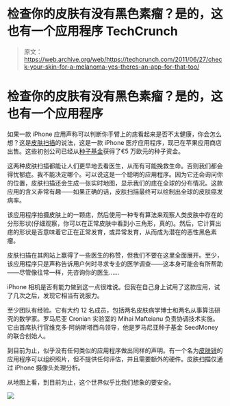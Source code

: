 # 检查你的皮肤有没有黑色素瘤？是的，这也有一个应用程序 TechCrunch

> 原文：<https://web.archive.org/web/https://techcrunch.com/2011/06/27/check-your-skin-for-a-melanoma-yes-theres-an-app-for-that-too/>

# 检查你的皮肤有没有黑色素瘤？是的，这也有一个应用程序

如果一款 iPhone 应用声称可以判断你手臂上的痣看起来是否不太健康，你会怎么想？这是[皮肤扫描](https://web.archive.org/web/20230219140455/http://www.skinscanapp.com/)的说法，这是一款 iPhone 医疗应用程序，现已在苹果应用商店出售。这些初创公司已经从[种子基金](https://web.archive.org/web/20230219140455/http://www.seedmoney.ro/)获得了€5 万欧元的种子资金。

这两种皮肤扫描都能让人们更早地去看医生，从而有可能挽救生命。否则我们都会得忧郁症。我不能决定哪个。可以说这是一个聪明的应用程序。因为它还会询问你的位置，皮肤扫描还会生成一张实时地图，显示我们的痣在全球的分布情况。这款应用的含义非常有趣——如果正确的话，皮肤扫描最终可以绘制出全球的皮肤癌发病率。

该应用程序拍摄皮肤上的一颗痣，然后使用一种专有算法来观察人类皮肤中存在的分形形状(仔细观察，你可以在正常皮肤中看到小三角形，真的)。然后，它计算出痣的形状是否意味着它正在正常发育，或异常发育，从而成为潜在的恶性黑色素瘤。

皮肤扫描在其网站上赢得了一些医生的称赞，但我们不要在这里全面展开。至少，该应用程序只是声称告诉用户何时寻求专业的医学调查——这本身可能会有所帮助——尽管像往常一样，先咨询你的医生……

iPhone 相机是否有能力做到这一点很难说。但我在自己身上试用了这款应用，试了几次之后，发现它相当有说服力。

至少团队有经验。它有大约 12 名成员，包括两名皮肤病学博士和两名从事算法研究的数学家。罗马尼亚 Cronian 实验室的 Mihai Mafteianu 负责协调技术实施。它由首席执行官维克多·阿纳斯塔西乌领导，他是罗马尼亚种子基金 SeedMoney 的联合创始人。

到目前为止，似乎没有任何类似的应用程序做出同样的声明。有一个名为[皮肤镜](https://web.archive.org/web/20230219140455/http://itunes.apple.com/us/app/dermoscopy/id394417153?mt=8)的应用程序可以组织照片，但不提供任何评估，并且需要额外的硬件。皮肤扫描仅通过 iPhone 摄像头处理分析。

从地图上看，到目前为止，这个世界似乎比我们想象的要安全。

![](img/5fbd5397f6a2f70feaaa4353b8476672.png)